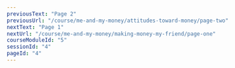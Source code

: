 ```yaml
---
previousText: "Page 2"
previousUrl: "/course/me-and-my-money/attitudes-toward-money/page-two"
nextText: "Page 1"
nextUrl: "/course/me-and-my-money/making-money-my-friend/page-one"
courseModuleId: "5"
sessionId: "4"
pageId: "4"
---
```



